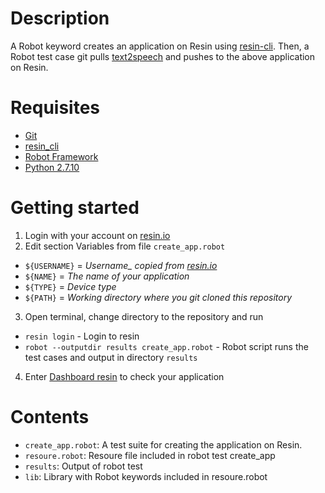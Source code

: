 # Description
A Robot keyword creates an application on Resin using [resin-cli](https://github.com/resin-io/resin-cli).
Then, a Robot test case git pulls [text2speech](https://github.com/resin-io/text2speech) and pushes to the above 
application on Resin.

# Requisites
* [Git](https://git-scm.com/)
* [resin_cli](https://github.com/resin-io/resin-cli)
* [Robot Framework](http://robotframework.org/)
* [Python 2.7.10](https://www.python.org/downloads/)

# Getting started
1. Login with your account on [resin.io](https://dashboard.resin.io/login)
2. Edit section Variables from file `create_app.robot`
 * `${USERNAME}` = *Username_ copied from [resin.io](https://dashboard.resin.io/apps)*
 * `${NAME}` = _The name of your application_
 * `${TYPE}` = _Device type_
 * `${PATH}` = _Working directory where you git cloned this repository_
3. Open terminal, change directory to the repository and run
 * `resin login` - Login to resin
 * `robot --outputdir results create_app.robot` - Robot script runs the test cases and output in directory `results`
4. Enter [Dashboard resin](https://dashboard.resin.io/apps) to check your application


# Contents
* `create_app.robot`:  A test suite for creating the application on Resin.
* `resoure.robot`:  Resoure file included in robot test create_app
* `results`:  Output of robot test
* `lib`:  Library with Robot keywords included in resoure.robot
